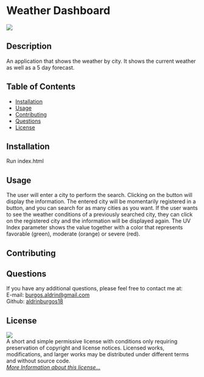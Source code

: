 
# Weather Dashboard
![](https://img.shields.io/badge/License-MIT-yellow.svg)  
## Description
An application that shows the weather by city. It shows the current weather as well as a 5 day forecast.

## Table of Contents
- [Installation](#installation)
- [Usage](#usage)
- [Contributing](#contributing)
- [Questions](#questions)
- [License](#license)

## Installation
Run index.html

## Usage
The user will enter a city to perform the search. Clicking on the button will display the information. The entered city will be momentarily registered in a button, and you can search for as many cities as you want. If the user wants to see the weather conditions of a previously searched city, they can click on the registered city and the information will be displayed again. The UV Index parameter shows the value together with a color that represents favorable (green), moderate (orange) or severe (red).


## Contributing


## Questions
If you have any additional questions, please feel free to contact me at:  
E-mail: burgos.aldrin@gmail.com  
Github: [aldrinburgos18](https://github.com/aldrinburgos18)

## License
![](https://img.shields.io/badge/License-MIT-yellow.svg)  
A short and simple permissive license with conditions only requiring preservation of copyright and license notices. Licensed works, modifications, and larger works may be distributed under different terms and without source code.  
*[More Information about this license...](https://opensource.org/licenses/MIT)*
